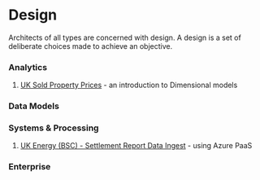 # Design
Architects of all types are concerned with design.  A design is a set of deliberate choices made to achieve an objective.  

###  Analytics
1. [UK Sold Property Prices](./Analytics/Property-Prices-Paid.md) - an introduction to Dimensional models


### Data Models


### Systems & Processing
1. [UK Energy (BSC) - Settlement Report Data Ingest](./Systems/BSC-Settlement-Data-Ingest.md) - using Azure PaaS


### Enterprise




